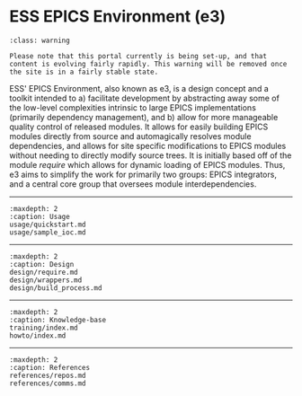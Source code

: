# ESS EPICS Environment (e3)

```{admonition} Under Construction
:class: warning

Please note that this portal currently is being set-up, and that content is evolving fairly rapidly. This warning will be removed once the site is in a fairly stable state.
```

ESS' EPICS Environment, also known as e3, is a design concept and a toolkit intended to a) facilitate development by abstracting away some of the low-level complexities intrinsic to large EPICS implementations (primarily dependency management), and b) allow for more manageable quality control of released modules. It allows for easily building EPICS modules directly from source and automagically resolves module dependencies, and allows for site specific modifications to EPICS modules without needing to directly modify source trees. It is initially based off of the module *require* which allows for dynamic loading of EPICS modules. Thus, e3 aims to simplify the work for primarily two groups: EPICS integrators, and a central core group that oversees module interdependencies.

---

```{toctree}
:maxdepth: 2
:caption: Usage
usage/quickstart.md
usage/sample_ioc.md
```

---

```{toctree}
:maxdepth: 2
:caption: Design
design/require.md
design/wrappers.md
design/build_process.md
```

---

```{toctree}
:maxdepth: 2
:caption: Knowledge-base
training/index.md
howto/index.md
```

---

```{toctree}
:maxdepth: 2
:caption: References
references/repos.md
references/comms.md
```
